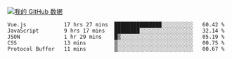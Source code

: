 [![我的 GitHub 数据](https://github-readme-stats.vercel.app/api?username=unbrain&?theme=dark)]()

<!--START_SECTION:waka-->
```text
Vue.js            17 hrs 27 mins  ███████████████░░░░░░░░░░   60.42 % 
JavaScript        9 hrs 17 mins   ████████░░░░░░░░░░░░░░░░░   32.14 % 
JSON              1 hr 29 mins    █▒░░░░░░░░░░░░░░░░░░░░░░░   05.19 % 
CSS               13 mins         ▒░░░░░░░░░░░░░░░░░░░░░░░░   00.75 % 
Protocol Buffer   11 mins         ▒░░░░░░░░░░░░░░░░░░░░░░░░   00.67 % 
```
<!--END_SECTION:waka-->
